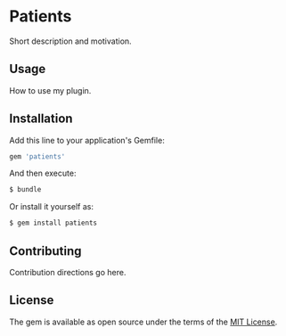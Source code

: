 # Patients
Short description and motivation.

## Usage
How to use my plugin.

## Installation
Add this line to your application's Gemfile:

```ruby
gem 'patients'
```

And then execute:
```bash
$ bundle
```

Or install it yourself as:
```bash
$ gem install patients
```

## Contributing
Contribution directions go here.

## License
The gem is available as open source under the terms of the [MIT License](http://opensource.org/licenses/MIT).
